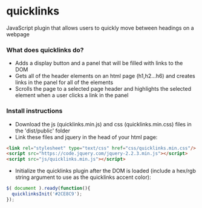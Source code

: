 # quicklinks
JavaScript plugin that allows users to quickly move between headings on a webpage

### What does quicklinks do?
* Adds a display button and a panel that will be filled with links to the DOM 
* Gets all of the header elements on an html page (h1,h2...h6) and creates links in the panel for all of the elements
* Scrolls the page to a selected page header and highlights the selected element when a user clicks a link in the panel

### Install instructions
* Download the js (quicklinks.min.js) and css (quicklinks.min.css) files in the 'dist/public' folder
* Link these files and jquery in the head of your html page:
```html
<link rel="stylesheet" type="text/css" href="css/quicklinks.min.css"/>
<script src="https://code.jquery.com/jquery-2.2.3.min.js"></script>
<script src="js/quicklinks.min.js"></script>
```
* Initialize the quicklinks plugin after the DOM is loaded (include a hex/rgb string argument to use as the quicklinks accent color):
```javascript
$( document ).ready(function(){
  quicklinksInit('#2CE8C9');
});
```
